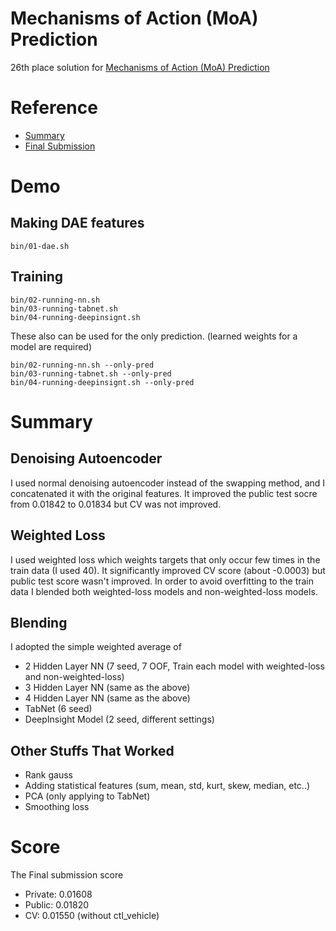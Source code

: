 # Mechanisms of Action (MoA) Prediction

26th place solution for [Mechanisms of Action (MoA) Prediction](https://www.kaggle.com/c/lish-moa)

# Reference

* [Summary](https://www.kaggle.com/c/lish-moa/discussion/201565)
* [Final Submission](https://www.kaggle.com/kazumitsusakurai/submission-for-moa)

# Demo

## Making DAE features

```
bin/01-dae.sh
```

## Training

```
bin/02-running-nn.sh
bin/03-running-tabnet.sh
bin/04-running-deepinsignt.sh
```

These also can be used for the only prediction. (learned weights for a model are required)

```
bin/02-running-nn.sh --only-pred
bin/03-running-tabnet.sh --only-pred
bin/04-running-deepinsignt.sh --only-pred
```

# Summary

## Denoising Autoencoder
I used normal denoising autoencoder instead of the swapping method, and I concatenated it with the original features. It improved the public test socre from 0.01842 to 0.01834 but CV was not improved.

## Weighted Loss

I used weighted loss which weights targets that only occur few times in the train data (I used 40).
It significantly improved CV score (about -0.0003) but public test score wasn't improved. In order to avoid overfitting to the train data I blended both weighted-loss models and non-weighted-loss models.

## Blending

I adopted the simple weighted average of
  * 2 Hidden Layer NN (7 seed, 7 OOF, Train each model with weighted-loss and non-weighted-loss)
  * 3 Hidden Layer NN (same as the above)
  * 4 Hidden Layer NN (same as the above)
  * TabNet (6 seed)
  * DeepInsight Model (2 seed, different settings)

## Other Stuffs That Worked

* Rank gauss
* Adding statistical features (sum, mean, std, kurt, skew, median, etc..)
* PCA (only applying to TabNet)
* Smoothing loss

# Score

The Final submission score

- Private: 0.01608
- Public: 0.01820
- CV: 0.01550 (without ctl_vehicle)
